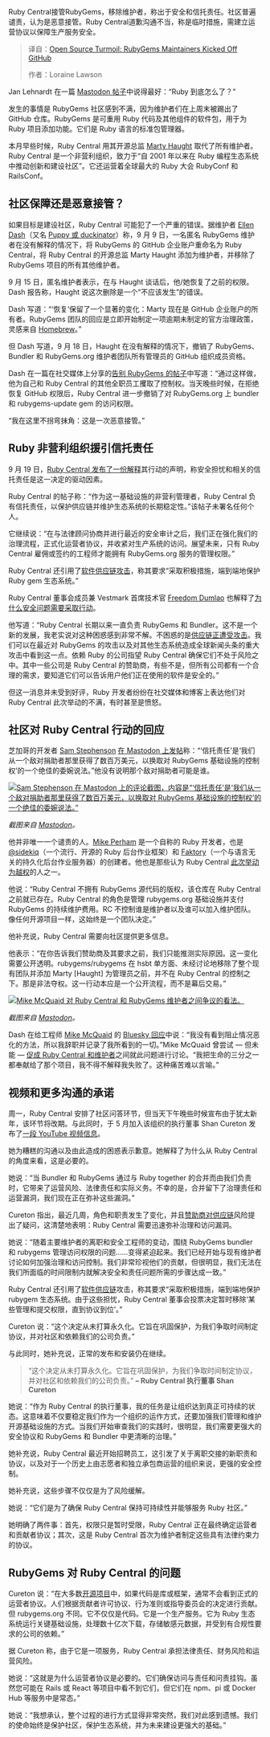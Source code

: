 <!--
title: 开源巨震：RubyGems维护者遭GitHub“驱逐”
cover: https://cdn.thenewstack.io/media/2025/09/aadbed77-ruby_gems_debate.jpg
summary: Ruby Central接管RubyGems，移除维护者，称出于安全和信托责任。社区普遍谴责，认为是恶意接管。Ruby Central道歉沟通不当，称是临时措施，需建立运营协议以保障生产服务安全。
-->

Ruby Central接管RubyGems，移除维护者，称出于安全和信托责任。社区普遍谴责，认为是恶意接管。Ruby Central道歉沟通不当，称是临时措施，需建立运营协议以保障生产服务安全。

> 译自：[Open Source Turmoil: RubyGems Maintainers Kicked Off GitHub](https://thenewstack.io/open-source-turmoil-rubygems-maintainers-kicked-off-github/)
> 
> 作者：Loraine Lawson

Jan Lehnardt 在一篇 [Mastodon 帖子](https://sunny.garden/@janl@narrativ.es/115230600679633623)中说得最好：“Ruby 到底怎么了？”

发生的事情是 RubyGems 社区感到不满，因为维护者们在上周末被踢出了 GitHub 仓库。RubyGems 是可重用 Ruby 代码及其他组件的软件包，用于为 Ruby 项目添加功能。它们是 Ruby 语言的标准包管理器。

本月早些时候，Ruby Central 用其开源总监 [Marty Haught](https://github.com/mghaught) 取代了所有维护者。Ruby Central 是一个非营利组织，致力于“自 2001 年以来在 Ruby 编程生态系统中推动创新和建设社区”。它还运营着全球最大的 Ruby 大会 RubyConf 和 RailsConf。

## 社区保障还是恶意接管？

如果目标是建设社区，Ruby Central 可能犯了一个严重的错误。据维护者 [Ellen Dash](https://github.com/duckinator)（又名 [Puppy 或 duckinator](https://bsky.app/profile/duckinator.bsky.social)）称，9 月 9 日，一名匿名 RubyGems 维护者在没有解释的情况下，将 RubyGems 的 GitHub 企业账户重命名为 Ruby Central，将 Ruby Central 的开源总监 Marty Haught 添加为维护者，并移除了 RubyGems 项目的所有其他维护者。

9 月 15 日，匿名维护者表示，在与 Haught 谈话后，他/她恢复了之前的权限。Dash 报告称，Haught 说这次删除是一个“不应该发生”的错误。

Dash 写道：“‘恢复’保留了一个显著的变化：Marty 现在是 GitHub 企业账户的所有者。RubyGems 团队的回应是立即开始制定一项逾期未制定的官方治理政策，灵感来自 [Homebrew](https://github.com/rubygems/rfcs/pull/61)。”

但 Dash 写道，9 月 18 日，Haught 在没有解释的情况下，撤销了 RubyGems、Bundler 和 RubyGems.org 维护者团队所有管理员的 GitHub 组织成员资格。

Dash 在一篇在社交媒体上分享的[告别 RubyGems 的帖子](https://pup-e.com/goodbye-rubygems.pdf)中写道：“通过这样做，他为自己和 Ruby Central 的其他全职员工攫取了控制权。当天晚些时候，在拒绝恢复 GitHub 权限后，Ruby Central 进一步撤销了对 RubyGems.org 上 bundler 和 rubygems-update gem 的访问权限。

“我在这里不拐弯抹角：这是一次恶意接管。”

## Ruby 非营利组织援引信托责任

9 月 19 日，[Ruby Central 发布了一份解释](https://rubycentral.org/news/strengthening-the-stewardship-of-rubygems-and-bundler/)其行动的声明，称安全担忧和相关的信托责任是这一决定的驱动因素。

Ruby Central 的帖子称：“作为这一基础设施的非营利管理者，Ruby Central 负有信托责任，以保护供应链并维护生态系统的长期稳定性。”该帖子未署名任何个人。

它继续说：“在与法律顾问协商并进行最近的安全审计之后，我们正在强化我们的治理流程，正式化运营者协议，并收紧对生产系统的访问。展望未来，只有 Ruby Central 雇佣或签约的工程师才能拥有 RubyGems.org 服务的管理权限。”

Ruby Central 还引用了[软件供应链攻击](https://thenewstack.io/lessons-learned-from-2021-software-supply-chain-attacks/)，称其要求“采取积极措施，端到端地保护 Ruby gem 生态系统。”

Ruby Central 董事会成员兼 Vestmark 首席技术官 [Freedom Dumlao](http://linkedin.com/in/freedomdumlao) 也解释了[为什么安全问题需要采取行动](https://apiguy.substack.com/p/a-board-members-perspective-of-the?r=43k3q&utm_medium=ios&triedRedirect=true)。

他写道：“Ruby Central 长期以来一直负责 RubyGems 和 Bundler。这不是一个新的发展，我老实说对这种困惑感到非常不解。不困惑的是[供应链正遭受攻击](https://thenewstack.io/how-supply-chain-attackers-maximize-their-blast-radius/)。我们可以在最近对 RubyGems 的攻击以及对其他生态系统造成全球新闻头条的重大攻击中看到这一点。依赖 Ruby 的公司指望 Ruby Central 确保它们不处于风险之中。其中一些公司是 Ruby Central 的赞助商，有些不是，但所有公司都有一个合理的需求，要知道它们可以告诉用户他们正在使用的软件是安全的。”

但这一消息并未受到好评，Ruby 开发者纷纷在社交媒体和博客上表达他们对 Ruby Central 此次举动的不满，有时甚至是愤怒。

## 社区对 Ruby Central 行动的回应

芝加哥的开发者 [Sam Stephenson](https://indieweb.social/@sstephenson) [在 Mastodon 上发帖](https://indieweb.social/@sstephenson/115231391147943333)称：“‘信托责任’是‘我们从一个敌对捐助者那里获得了数百万美元，以换取对 RubyGems 基础设施的控制权’的一个绝佳的委婉说法。”他没有说明那个敌对捐助者可能是谁。

[![Sam Stephenson 在 Mastodon 上的评论截图，内容是“‘信托责任’是‘我们从一个敌对捐助者那里获得了数百万美元，以换取对 RubyGems 基础设施的控制权’的一个绝佳的委婉说法。”](https://cdn.thenewstack.io/media/2025/09/5dd99225-samstephensonrubygemscomment.jpg)](https://cdn.thenewstack.io/media/2025/09/5dd99225-samstephensonrubygemscomment.jpg)

*截图来自 [Mastodon](https://indieweb.social/@sstephenson/115231391147943333)。*

他并非唯一一个谴责的人。[Mike Perham](https://github.com/mperham) 是一个自称的 Ruby 开发者，也是 [@sidekiq](https://github.com/sidekiq/sidekiq)（一个流行、开源的 Ruby 后台作业框架）和 [Faktory](https://github.com/contribsys/faktory)（一个与语言无关的持久化后台作业服务器）的创建者。他也是那些认为 Ruby Central [此次举动为越权](https://www.reddit.com/r/ruby/comments/1nmzqq2/comment/nfoaj3w/)的人之一。

他说：“Ruby Central 不拥有 RubyGems 源代码的版权，该仓库在 Ruby Central 之前就已存在。Ruby Central 的角色是管理 rubygems.org 基础设施并支付 RubyGems 的持续维护费用。RC 不控制谁是维护者以及谁可以加入维护团队。像任何开源项目一样，这始终是一个团队决定。”

他补充说，Ruby Central 需要向社区提供更多信息。

他表示：“在你告诉我们赞助商及其要求之前，我们只能推测实际原因。这一变化需要公开透明。rubygems/rubygems 在 hsbt 单方面、未经讨论地移除了整个现有团队并添加 Marty [Haught] 为管理员之前，并不在 Ruby Central 的控制之下。那是非法夺权。这一行动本应是一个公开流程，而不是幕后交易。”

[![Mike McQuaid 对 Ruby Central 和 RubyGems 维护者之间争议的看法。](https://cdn.thenewstack.io/media/2025/09/f73eee71-mike_mcquaid.jpg)](https://cdn.thenewstack.io/media/2025/09/f73eee71-mike_mcquaid.jpg)

*截图来自 [Mastodon](https://sunny.garden/@mikemcquaid@mastodon.social/115246937754924431)。*

Dash 在给工程师 [Mike McQuaid](https://github.com/mikemcquaid) 的 [Bluesky 回应](https://bsky.app/profile/duckinator.bsky.social/post/3lz7mwj3lmk2y)中说：“我没有看到阻止情况恶化的方法，所以我辞职并记录了我所看到的一切。”Mike McQuaid 曾尝试 — 但未能 — [促成 Ruby Central 和维护者](https://sunny.garden/@mikemcquaid@mastodon.social/115246934696920846)之间就此问题进行讨论。“我把生命的三分之一都奉献给了那个项目，我不得不解释我失败了。这种痛苦难以言喻。”

## 视频和更多沟通的承诺

周一，Ruby Central 安排了社区问答环节，但当天下午晚些时候宣布由于犹太新年，该环节将改期。与此同时，于 5 月加入该组织的执行董事 Shan Cureton 发布了[一段 YouTube 视频信息](https://www.youtube.com/watch?v=VyCiE3GjQps)。

她为糟糕的沟通以及由此造成的困惑表示歉意。她解释了为什么从 Ruby Central 的角度来看，这是必要的。

她说：“当 Bundler 和 RubyGems 通过与 Ruby together 的合并而由我们负责时，它带来了运营风险、法律责任和实际义务。不幸的是，合并留下了治理责任和运营漏洞，我们现在正在弥补这些漏洞。”

Cureton 指出，最近几周，角色和职责发生了变化，并且[赞助商对供应链](https://thenewstack.io/the-challenges-of-securing-the-open-source-supply-chain/)风险提出了疑问，这清楚地表明：Ruby Central 需要迅速弥补治理和访问漏洞。

她说：“随着主要维护者的离职和安全工程师的变动，围绕 RubyGems bundler 和 rubygems 管理访问权限的问题……变得紧迫起来。我们已经开始与现有维护者讨论如何加强治理和访问控制。我们非常珍视他们的贡献，但很明显，我们无法在我们所面临的时间限制内就解决安全和责任问题所需的步骤达成一致。”

Ruby Central 还引用了[软件供应链](https://thenewstack.io/get-a-handle-on-software-supply-chain-security-with-lfx/)攻击，称其要求“采取积极措施，端到端地保护 rubygem 生态系统。由于这些担忧，Ruby Central 董事会投票决定暂时移除‘某些管理和提交权限，直到协议到位’。”

Cureton 说：“这个决定从未打算永久化。它旨在巩固保护，为我们争取时间制定协议，并对社区和依赖我们的公司负责。”

与此同时，她补充说，正常的发布和安装仍在继续。

> “这个决定从未打算永久化。它旨在巩固保护，为我们争取时间制定协议，并对社区和依赖我们的公司负责。”
> **– Ruby Central 执行董事 Shan Cureton**

她说：“作为 Ruby Central 的执行董事，我的任务是让组织达到真正可持续的状态。这意味着不仅要稳定我们作为一个组织的运作方式，还要加强我们管理和维护开源基础设施的方式。当我们开始审查我们的实践时，很明显，我们需要更强大的安全协议和 RubyGems 和 Bundler 中更清晰的治理。”

她补充说，Ruby Central 最近开始招聘员工，这引发了关于离职交接的新职责和协议，以及对于一个历史上由志愿者和独立承包商运营的组织来说，更强的安全控制。

她补充说，这些步骤不仅仅是为了风险缓解。

她说：“它们是为了确保 Ruby Central 保持可持续性并能够服务 Ruby 社区。”

她明确了两件事：首先，权限只是暂时受限，Ruby Central 正在最终确定运营者和贡献者协议；其次，这是 Ruby Central 首次为维护者制定这些具有法律约束力的协议。

## RubyGems 对 Ruby Central 的问题

Cureton 说：“在大多数[开源项目](https://thenewstack.io/what-to-do-when-critical-open-source-projects-go-end-of-life/)中，如果代码是库或框架，通常不会看到正式的运营者协议。人们根据贡献者许可协议、行为准则或指导委员会的决定进行贡献。但 rubygems.org 不同。它不仅仅是代码。它是一个生产服务。它为 Ruby 生态系统运行关键基础设施，处理数十亿次下载，存储敏感元数据，并受到有合规性要求的公司的依赖。”

据 Cureton 称，由于它是一项服务，Ruby Central 承担法律责任、财务风险和运营风险。

她说：“这就是为什么运营者协议是必要的。它们确保访问与责任和问责挂钩。虽然您可能在 Rails 或 React 等项目中看不到它们，但它们在 npm、pi 或 Docker Hub 等服务中是常态。”

她说：“我想承认，整个过程的进行方式显得非常突然，我们对此感到遗憾。我们的使命始终是保护社区，保护生态系统，并为未来建设更强大的基础。”